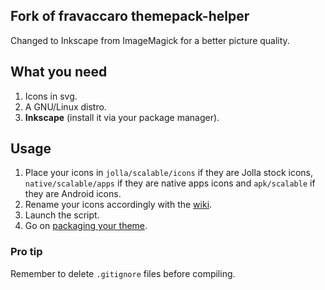 ## Fork of fravaccaro themepack-helper

Changed to Inkscape from ImageMagick for a better picture quality.


## What you need

1. Icons in svg.
2. A GNU/Linux distro.
3. **Inkscape** (install it via your package manager).

## Usage
1. Place your icons in `jolla/scalable/icons` if they are Jolla stock icons, `native/scalable/apps` if they are native apps icons and `apk/scalable` if they are Android icons.
2. Rename your icons accordingly with the [wiki](https://github.com/fravaccaro/themepacksupport-sailfishos/wiki/Icons).
3. Launch the script.
4. Go on [packaging your theme](https://github.com/fravaccaro/themepacksupport-sailfishos/wiki).

### Pro tip

Remember to delete `.gitignore` files before compiling.
